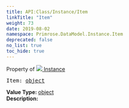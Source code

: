 ```yaml
---
title: API:Class/Instance/Item
linkTitle: "Item"
weight: 73
date: 2019-08-02
namespace: Primrose.DataModel.Instance.Item
deprecated: false
no_list: true
toc_hide: true
---
```

Property of <a href="/docs/api-reference/Class/Instance"><img src="/icons/silk/default.png"/>&nbsp;Instance</a>
<pre class="method-declaration">
Item: <a class="type" href="/docs/api-reference/System/object">object</a></pre>
<b>Value Type: </b>
<a class="type" href="/docs/api-reference/System/object">object</a>
<br/>
<b>Description: </b>